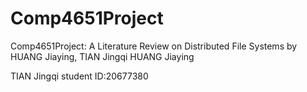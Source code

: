 # Comp4651Project
Comp4651Project: A Literature Review on Distributed File Systems by HUANG Jiaying, TIAN Jingqi
HUANG Jiaying

TIAN Jingqi
student ID:20677380
